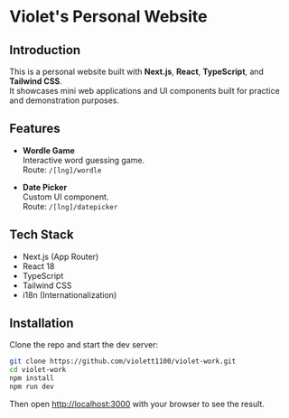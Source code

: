 # Violet's Personal Website


## Introduction

This is a personal website built with **Next.js**, **React**, **TypeScript**, and **Tailwind CSS**.  
It showcases mini web applications and UI components built for practice and demonstration purposes.


## Features

- **Wordle Game**  
  Interactive word guessing game.  
  Route: `/[lng]/wordle`

- **Date Picker**  
  Custom UI component.  
  Route: `/[lng]/datepicker`


## Tech Stack

- Next.js (App Router)
- React 18
- TypeScript
- Tailwind CSS
- i18n (Internationalization)


## Installation

Clone the repo and start the dev server:

```bash
git clone https://github.com/violett1100/violet-work.git
cd violet-work
npm install
npm run dev
```

Then open [http://localhost:3000](http://localhost:3000) with your browser to see the result.